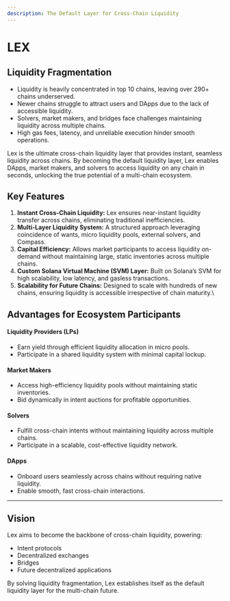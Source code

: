 ```yaml
---
description: The Default Layer for Cross-Chain Liquidity
---
```


# LEX

## Liquidity Fragmentation

* Liquidity is heavily concentrated in top 10 chains, leaving over 290+ chains underserved.
* Newer chains struggle to attract users and DApps due to the lack of accessible liquidity.
* Solvers, market makers, and bridges face challenges maintaining liquidity across multiple chains.
* High gas fees, latency, and unreliable execution hinder smooth operations.

Lex is the ultimate cross-chain liquidity layer that provides instant, seamless liquidity across chains. By becoming the default liquidity layer, Lex enables DApps, market makers, and solvers to access liquidity on any chain in seconds, unlocking the true potential of a multi-chain ecosystem.

## Key Features

1. **Instant Cross-Chain Liquidity:** Lex ensures near-instant liquidity transfer across chains, eliminating traditional inefficiencies.
2. **Multi-Layer Liquidity System:** A structured approach leveraging coincidence of wants, micro liquidity pools, external solvers, and Compass.
3. **Capital Efficiency:** Allows market participants to access liquidity on-demand without maintaining large, static inventories across multiple chains.
4. **Custom Solana Virtual Machine (SVM) Layer:** Built on Solana’s SVM for high scalability, low latency, and gasless transactions.
5. **Scalability for Future Chains:** Designed to scale with hundreds of new chains, ensuring liquidity is accessible irrespective of chain maturity.\


## Advantages for Ecosystem Participants

#### Liquidity Providers (LPs)

* Earn yield through efficient liquidity allocation in micro pools.
* Participate in a shared liquidity system with minimal capital lockup.

#### Market Makers

* Access high-efficiency liquidity pools without maintaining static inventories.
* Bid dynamically in intent auctions for profitable opportunities.

#### Solvers

* Fulfill cross-chain intents without maintaining liquidity across multiple chains.
* Participate in a scalable, cost-effective liquidity network.

#### DApps

* Onboard users seamlessly across chains without requiring native liquidity.
* Enable smooth, fast cross-chain interactions.

***

## Vision

Lex aims to become the backbone of cross-chain liquidity, powering:

* Intent protocols
* Decentralized exchanges
* Bridges
* Future decentralized applications

By solving liquidity fragmentation, Lex establishes itself as the default liquidity layer for the multi-chain future.

